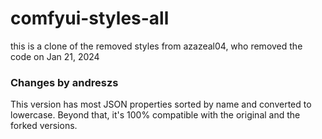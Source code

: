 # comfyui-styles-all
 this is a clone of the removed styles from azazeal04, who removed the code on Jan 21, 2024

### Changes by andreszs

This version has most JSON properties sorted by name and converted to lowercase. Beyond that, it's 100% compatible with the original and the forked versions.
